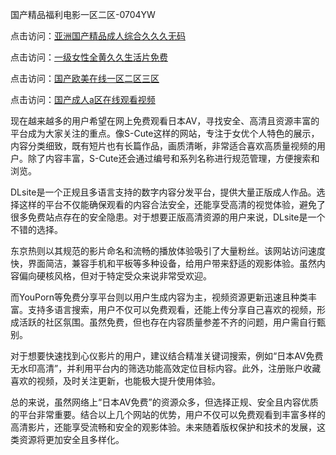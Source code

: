 国产精品福利电影一区二区-0704YW

点击访问：<a href="https://vassv.pages.dev/">亚洲国产精品成人综合久久久无码</a>

点击访问：<a href="https://gsd-agv.pages.dev/">一级女性全黄久久生活片免费</a>

点击访问：<a href="https://gda-c7m.pages.dev/">国产欧美在线一区二区三区</a>

点击访问：<a href="https://tfda.pages.dev/">国产成人a区在线观看视频</a>

现在越来越多的用户希望在网上免费观看日本AV，寻找安全、高清且资源丰富的平台成为大家关注的重点。像S-Cute这样的网站，专注于女优个人特色的展示，内容分类细致，既有短片也有长篇作品，画质清晰，非常适合喜欢高质量视频的用户。除了内容丰富，S-Cute还会通过编号和系列名称进行规范管理，方便搜索和浏览。

DLsite是一个正规且多语言支持的数字内容分发平台，提供大量正版成人作品。选择这样的平台不仅能确保观看的内容合法安全，还能享受高清的视觉体验，避免了很多免费站点存在的安全隐患。对于想要正版高清资源的用户来说，DLsite是一个不错的选择。

东京热则以其规范的影片命名和流畅的播放体验吸引了大量粉丝。该网站访问速度快，界面简洁，兼容手机和平板等多种设备，给用户带来舒适的观影体验。虽然内容偏向硬核风格，但对于特定受众来说非常受欢迎。

而YouPorn等免费分享平台则以用户生成内容为主，视频资源更新迅速且种类丰富。支持多语言搜索，用户不仅可以免费观看，还能上传分享自己喜欢的视频，形成活跃的社区氛围。虽然免费，但也存在内容质量参差不齐的问题，用户需自行甄别。

对于想要快速找到心仪影片的用户，建议结合精准关键词搜索，例如“日本AV免费无水印高清”，并利用平台内的筛选功能高效定位目标内容。此外，注册账户收藏喜欢的视频，及时关注更新，也能极大提升使用体验。

总的来说，虽然网络上“日本AV免费”的资源众多，但选择正规、安全且内容优质的平台非常重要。结合以上几个网站的优势，用户不仅可以免费观看到丰富多样的高清影片，还能享受流畅和安全的观影体验。未来随着版权保护和技术的发展，这类资源将更加安全且多样化。

<span style="display:none;">[Canonical link]( https://github.com/bkpp20250704/bkpp10）</span>
